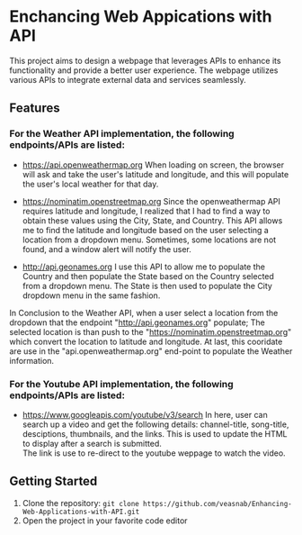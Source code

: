 # Enchancing Web Appications with API
This project aims to design a webpage that leverages APIs to enhance its functionality and provide a better user experience. The webpage utilizes various APIs to integrate external data and services seamlessly.

## Features

### For the Weather API implementation, the following endpoints/APIs are listed:

- https://api.openweathermap.org
When loading on screen, the browser will ask and take the user's latitude and longitude, and this will populate the user's local weather for that day.

- https://nominatim.openstreetmap.org
Since the openweathermap API requires latitude and longitude, I realized that I had to find a way to obtain these values using the City, State, and Country. 
This API allows me to find the latitude and longitude based on the user selecting a location from a dropdown menu. 
Sometimes, some locations are not found, and a window alert will notify the user.

- http://api.geonames.org
I use this API to allow me to populate the Country and then populate the State based on the Country selected from a dropdown menu. 
The State is then used to populate the City dropdown menu in the same fashion. 

In Conclusion to the Weather API, when a user select a location from the dropdown that the endpoint "http://api.geonames.org" populate; 
The selected location is than push to the "https://nominatim.openstreetmap.org" which convert the location to latitude and longitude. 
At last, this cooridate are use in the "api.openweathermap.org" end-point to populate the Weather information. 



### For the Youtube API implementation, the following endpoints/APIs are listed:

- https://www.googleapis.com/youtube/v3/search
In here, user can search up a video and get the following details: channel-title, song-title, desciptions, thumbnails, and the links.
This is used to update the HTML to display after a search is submitted.  
The link is use to re-direct to the youtube weppage to watch the video.  

## Getting Started
1. Clone the repository: `git clone https://github.com/veasnab/Enhancing-Web-Applications-with-API.git`
2. Open the project in your favorite code editor
